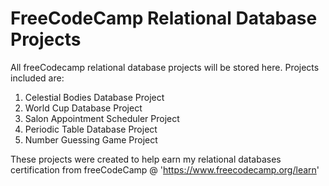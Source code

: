 # FreeCodeCamp Relational Database Projects

All freeCodecamp relational database projects will be stored here. Projects included are:
  1. Celestial Bodies Database Project
  2. World Cup Database Project
  3. Salon Appointment Scheduler Project
  4. Periodic Table Database Project
  5. Number Guessing Game Project

These projects were created to help earn my relational databases certification from freeCodeCamp @ 'https://www.freecodecamp.org/learn'
